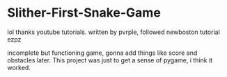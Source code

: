 # Slither-First-Snake-Game
lol thanks youtube tutorials.
written by pvrple, followed newboston tutorial ezpz

incomplete but functioning game, gonna add things like score and obstacles later. 
This project was just to get a sense of pygame, i think it worked.
